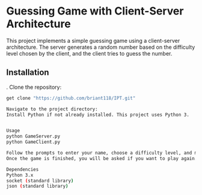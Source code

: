 # Guessing Game with Client-Server Architecture

This project implements a simple guessing game using a client-server architecture. 
The server generates a random number based on the difficulty level chosen by the client, and the client tries to guess the number.

## Installation
. Clone the repository:
   ```bash
   get clone "https://github.com/briant118/IPT.git"

Navigate to the project directory:
Install Python if not already installed. This project uses Python 3.


Usage
python GameServer.py
python GameClient.py

Follow the prompts to enter your name, choose a difficulty level, and make guesses.
Once the game is finished, you will be asked if you want to play again.

Dependencies
Python 3.x
socket (standard library)
json (standard library)
